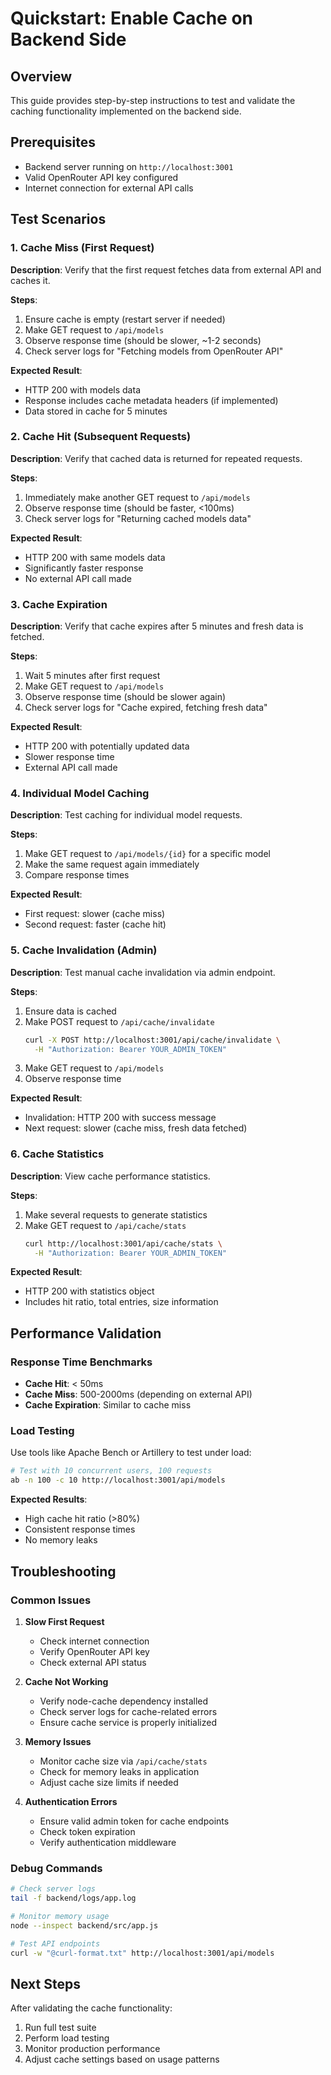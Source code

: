 # Quickstart: Enable Cache on Backend Side

## Overview
This guide provides step-by-step instructions to test and validate the caching functionality implemented on the backend side.

## Prerequisites
- Backend server running on `http://localhost:3001`
- Valid OpenRouter API key configured
- Internet connection for external API calls

## Test Scenarios

### 1. Cache Miss (First Request)
**Description**: Verify that the first request fetches data from external API and caches it.

**Steps**:
1. Ensure cache is empty (restart server if needed)
2. Make GET request to `/api/models`
3. Observe response time (should be slower, ~1-2 seconds)
4. Check server logs for "Fetching models from OpenRouter API"

**Expected Result**:
- HTTP 200 with models data
- Response includes cache metadata headers (if implemented)
- Data stored in cache for 5 minutes

### 2. Cache Hit (Subsequent Requests)
**Description**: Verify that cached data is returned for repeated requests.

**Steps**:
1. Immediately make another GET request to `/api/models`
2. Observe response time (should be faster, <100ms)
3. Check server logs for "Returning cached models data"

**Expected Result**:
- HTTP 200 with same models data
- Significantly faster response
- No external API call made

### 3. Cache Expiration
**Description**: Verify that cache expires after 5 minutes and fresh data is fetched.

**Steps**:
1. Wait 5 minutes after first request
2. Make GET request to `/api/models`
3. Observe response time (should be slower again)
4. Check server logs for "Cache expired, fetching fresh data"

**Expected Result**:
- HTTP 200 with potentially updated data
- Slower response time
- External API call made

### 4. Individual Model Caching
**Description**: Test caching for individual model requests.

**Steps**:
1. Make GET request to `/api/models/{id}` for a specific model
2. Make the same request again immediately
3. Compare response times

**Expected Result**:
- First request: slower (cache miss)
- Second request: faster (cache hit)

### 5. Cache Invalidation (Admin)
**Description**: Test manual cache invalidation via admin endpoint.

**Steps**:
1. Ensure data is cached
2. Make POST request to `/api/cache/invalidate`
   ```bash
   curl -X POST http://localhost:3001/api/cache/invalidate \
     -H "Authorization: Bearer YOUR_ADMIN_TOKEN"
   ```
3. Make GET request to `/api/models`
4. Observe response time

**Expected Result**:
- Invalidation: HTTP 200 with success message
- Next request: slower (cache miss, fresh data fetched)

### 6. Cache Statistics
**Description**: View cache performance statistics.

**Steps**:
1. Make several requests to generate statistics
2. Make GET request to `/api/cache/stats`
   ```bash
   curl http://localhost:3001/api/cache/stats \
     -H "Authorization: Bearer YOUR_ADMIN_TOKEN"
   ```

**Expected Result**:
- HTTP 200 with statistics object
- Includes hit ratio, total entries, size information

## Performance Validation

### Response Time Benchmarks
- **Cache Hit**: < 50ms
- **Cache Miss**: 500-2000ms (depending on external API)
- **Cache Expiration**: Similar to cache miss

### Load Testing
Use tools like Apache Bench or Artillery to test under load:
```bash
# Test with 10 concurrent users, 100 requests
ab -n 100 -c 10 http://localhost:3001/api/models
```

**Expected Results**:
- High cache hit ratio (>80%)
- Consistent response times
- No memory leaks

## Troubleshooting

### Common Issues

1. **Slow First Request**
   - Check internet connection
   - Verify OpenRouter API key
   - Check external API status

2. **Cache Not Working**
   - Verify node-cache dependency installed
   - Check server logs for cache-related errors
   - Ensure cache service is properly initialized

3. **Memory Issues**
   - Monitor cache size via `/api/cache/stats`
   - Check for memory leaks in application
   - Adjust cache size limits if needed

4. **Authentication Errors**
   - Ensure valid admin token for cache endpoints
   - Check token expiration
   - Verify authentication middleware

### Debug Commands
```bash
# Check server logs
tail -f backend/logs/app.log

# Monitor memory usage
node --inspect backend/src/app.js

# Test API endpoints
curl -w "@curl-format.txt" http://localhost:3001/api/models
```

## Next Steps
After validating the cache functionality:
1. Run full test suite
2. Perform load testing
3. Monitor production performance
4. Adjust cache settings based on usage patterns